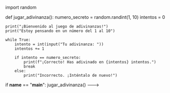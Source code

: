 import random

def jugar_adivinanza():
    numero_secreto = random.randint(1, 10)
    intentos = 0

    print("¡Bienvenido al juego de adivinanzas!")
    print("Estoy pensando en un número del 1 al 10")

    while True:
        intento = int(input("Tu adivinanza: "))
        intentos += 1

        if intento == numero_secreto:
            print(f"¡Correcto! Has adivinado en {intentos} intentos.")
            break
        else:
            print("Incorrecto. ¡Inténtalo de nuevo!")

if __name__ == "__main__":
    jugar_adivinanza()
--->
